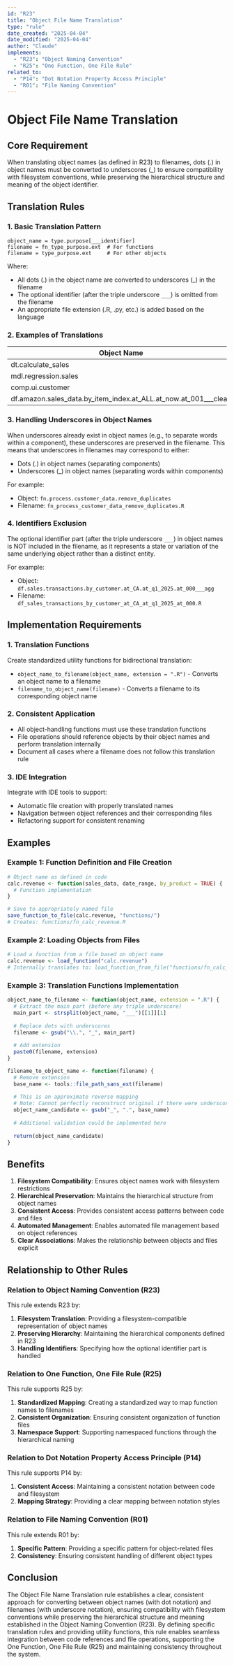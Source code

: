```yaml
---
id: "R23"
title: "Object File Name Translation"
type: "rule"
date_created: "2025-04-04"
date_modified: "2025-04-04"
author: "Claude"
implements:
  - "R23": "Object Naming Convention"
  - "R25": "One Function, One File Rule"
related_to:
  - "P14": "Dot Notation Property Access Principle"
  - "R01": "File Naming Convention"
---
```


# Object File Name Translation

## Core Requirement

When translating object names (as defined in R23) to filenames, dots (.) in object names must be converted to underscores (_) to ensure compatibility with filesystem conventions, while preserving the hierarchical structure and meaning of the object identifier.

## Translation Rules

### 1. Basic Translation Pattern

```
object_name = type.purpose[___identifier]
filename = fn_type_purpose.ext  # For functions
filename = type_purpose.ext     # For other objects
```

Where:
- All dots (.) in the object name are converted to underscores (_) in the filename
- The optional identifier (after the triple underscore `___`) is omitted from the filename
- An appropriate file extension (.R, .py, etc.) is added based on the language

### 2. Examples of Translations

| Object Name | Filename |
|-------------|----------|
| dt.calculate_sales | fn_dt_calculate_sales.R |
| mdl.regression.sales | mdl_regression_sales.R |
| comp.ui.customer | comp_ui_customer.R |
| df.amazon.sales_data.by_item_index.at_ALL.at_now.at_001___clean | df_amazon_sales_data_by_item_index_at_ALL_at_now_at_001.R |

### 3. Handling Underscores in Object Names

When underscores already exist in object names (e.g., to separate words within a component), these underscores are preserved in the filename. This means that underscores in filenames may correspond to either:
- Dots (.) in object names (separating components)
- Underscores (_) in object names (separating words within components)

For example:
- Object: `fn.process.customer_data.remove_duplicates`
- Filename: `fn_process_customer_data_remove_duplicates.R`

### 4. Identifiers Exclusion

The optional identifier part (after the triple underscore `___`) in object names is NOT included in the filename, as it represents a state or variation of the same underlying object rather than a distinct entity.

For example:
- Object: `df.sales.transactions.by_customer.at_CA.at_q1_2025.at_000___agg`
- Filename: `df_sales_transactions_by_customer_at_CA_at_q1_2025_at_000.R`

## Implementation Requirements

### 1. Translation Functions

Create standardized utility functions for bidirectional translation:
- `object_name_to_filename(object_name, extension = ".R")` - Converts an object name to a filename
- `filename_to_object_name(filename)` - Converts a filename to its corresponding object name

### 2. Consistent Application

- All object-handling functions must use these translation functions
- File operations should reference objects by their object names and perform translation internally
- Document all cases where a filename does not follow this translation rule

### 3. IDE Integration

Integrate with IDE tools to support:
- Automatic file creation with properly translated names
- Navigation between object references and their corresponding files
- Refactoring support for consistent renaming

## Examples

### Example 1: Function Definition and File Creation

```r
# Object name as defined in code
calc.revenue <- function(sales_data, date_range, by_product = TRUE) {
  # Function implementation
}

# Save to appropriately named file
save_function_to_file(calc.revenue, "functions/")
# Creates: functions/fn_calc_revenue.R
```

### Example 2: Loading Objects from Files

```r
# Load a function from a file based on object name
calc.revenue <- load_function("calc.revenue")
# Internally translates to: load_function_from_file("functions/fn_calc_revenue.R")
```

### Example 3: Translation Functions Implementation

```r
object_name_to_filename <- function(object_name, extension = ".R") {
  # Extract the main part (before any triple underscore)
  main_part <- strsplit(object_name, "___")[[1]][1]
  
  # Replace dots with underscores
  filename <- gsub("\\.", "_", main_part)
  
  # Add extension
  paste0(filename, extension)
}

filename_to_object_name <- function(filename) {
  # Remove extension
  base_name <- tools::file_path_sans_ext(filename)
  
  # This is an approximate reverse mapping
  # Note: Cannot perfectly reconstruct original if there were underscores in components
  object_name_candidate <- gsub("_", ".", base_name)
  
  # Additional validation could be implemented here
  
  return(object_name_candidate)
}
```

## Benefits

1. **Filesystem Compatibility**: Ensures object names work with filesystem restrictions
2. **Hierarchical Preservation**: Maintains the hierarchical structure from object names
3. **Consistent Access**: Provides consistent access patterns between code and files
4. **Automated Management**: Enables automated file management based on object references
5. **Clear Associations**: Makes the relationship between objects and files explicit

## Relationship to Other Rules

### Relation to Object Naming Convention (R23)

This rule extends R23 by:
1. **Filesystem Translation**: Providing a filesystem-compatible representation of object names
2. **Preserving Hierarchy**: Maintaining the hierarchical components defined in R23
3. **Handling Identifiers**: Specifying how the optional identifier part is handled

### Relation to One Function, One File Rule (R25)

This rule supports R25 by:
1. **Standardized Mapping**: Creating a standardized way to map function names to filenames
2. **Consistent Organization**: Ensuring consistent organization of function files
3. **Namespace Support**: Supporting namespaced functions through the hierarchical naming

### Relation to Dot Notation Property Access Principle (P14)

This rule supports P14 by:
1. **Consistent Access**: Maintaining a consistent notation between code and filesystem
2. **Mapping Strategy**: Providing a clear mapping between notation styles

### Relation to File Naming Convention (R01)

This rule extends R01 by:
1. **Specific Pattern**: Providing a specific pattern for object-related files
2. **Consistency**: Ensuring consistent handling of different object types

## Conclusion

The Object File Name Translation rule establishes a clear, consistent approach for converting between object names (with dot notation) and filenames (with underscore notation), ensuring compatibility with filesystem conventions while preserving the hierarchical structure and meaning established in the Object Naming Convention (R23). By defining specific translation rules and providing utility functions, this rule enables seamless integration between code references and file operations, supporting the One Function, One File Rule (R25) and maintaining consistency throughout the system.
